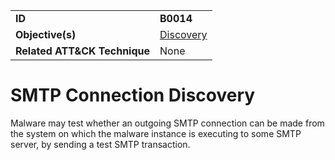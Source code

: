 |||
|---------|------------------------|
|**ID**|**B0014**|
|**Objective(s)**|[Discovery](https://github.com/MBCProject/mbc-beta/tree/master/discovery)|
|**Related ATT&CK Technique**|None|


SMTP Connection Discovery
=========================
Malware may test whether an outgoing SMTP connection can be made from the system on which the malware instance is executing to some SMTP server, by sending a test SMTP transaction. 

